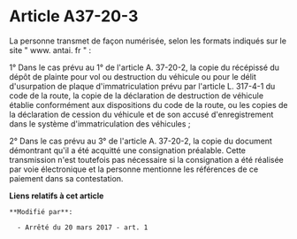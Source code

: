 # Article A37-20-3

La personne transmet de façon numérisée, selon les formats indiqués sur le site " www. antai. fr " : 

1° Dans le cas prévu au 1° de l'article A. 37-20-2, la copie du récépissé du dépôt de plainte pour vol ou destruction du
véhicule ou pour le délit d'usurpation de plaque d'immatriculation prévu par l'article L. 317-4-1 du code de la route, la
copie de la déclaration de destruction de véhicule établie conformément aux dispositions du code de la route, ou les copies
de la déclaration de cession du véhicule et de son accusé d'enregistrement dans le système d'immatriculation des véhicules ; 

2° Dans le cas prévu au 3° de l'article A. 37-20-2, la copie du document démontrant qu'il a été acquitté une consignation
préalable. Cette transmission n'est toutefois pas nécessaire si la consignation a été réalisée par voie électronique et la
personne mentionne les références de ce paiement dans sa contestation.

**Liens relatifs à cet article**

	**Modifié par**:

	  - Arrêté du 20 mars 2017 - art. 1

